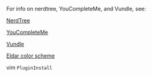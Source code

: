 For info on nerdtree, YouCompleteMe, and Vundle, see:

[NerdTree](https://github.com/scrooloose/nerdtree) 

[YouCompleteMe](https://github.com/Valloric/YouCompleteMe#ubuntu-linux-x64) 

[Vundle](https://github.com/VundleVim/Vundle.vim)

[Eldar color scheme](https://github.com/agude/vim-eldar)

vim
`PluginInstall`
